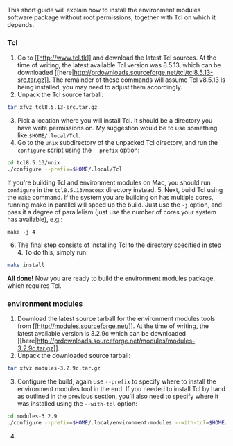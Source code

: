 This short guide will explain how to install the environment modules software package without root permissions, together with Tcl on which it depends.

### Tcl

1. Go to [[http://www.tcl.tk]] and download the latest Tcl sources. 
At the time of writing, the latest available Tcl version was 8.5.13, which can be downloaded [[here|http://prdownloads.sourceforge.net/tcl/tcl8.5.13-src.tar.gz]]. The remainder of these commands will assume Tcl v8.5.13 is being installed, you may need to adjust them accordingly.
2. Unpack the Tcl source tarball:
```bash
tar xfvz tcl8.5.13-src.tar.gz
```
3. Pick a location where you will install Tcl. It should be a directory you have write permissions on.
My suggestion would be to use something like `$HOME/.local/Tcl`.
4. Go to the `unix` subdirectory of the unpacked Tcl directory, and run the `configure` script using the `--prefix` option:
```bash
cd tcl8.5.13/unix
./configure --prefix=$HOME/.local/Tcl
```
If you're building Tcl and environment modules on Mac, you should run `configure` in the `tcl8.5.13/macosx` directory instead.
5. Next, build Tcl using the `make` command. If the system you are building on has multiple cores, running make in parallel will speed up the build. Just use the `-j` option, and pass it a degree of parallelism (just use the number of cores your system has available), e.g.:
```
make -j 4
```
6. The final step consists of installing Tcl to the directory specified in step 4. To do this, simply run:
```bash
make install
```
**All done!** Now you are ready to build the environment modules package, which requires Tcl.

### environment modules

1. Download the latest source tarball for the environment modules tools from [[http://modules.sourceforge.net/]]. At the time of writing, the latest available version is 3.2.9c which can be downloaded [[here|http://prdownloads.sourceforge.net/modules/modules-3.2.9c.tar.gz]].
2. Unpack the downloaded source tarball:
```bash
tar xfvz modules-3.2.9c.tar.gz 
```
3. Configure the build, again use `--prefix` to specify where to install the environment modules tool in the end. If you needed to install Tcl by hand as outlined in the previous section, you'll also need to specify where it was installed using the `--with-tcl` option:
```bash
cd modules-3.2.9
./configure --prefix=$HOME/.local/environment-modules --with-tcl=$HOME/.local/Tcl/lib 
```
4.